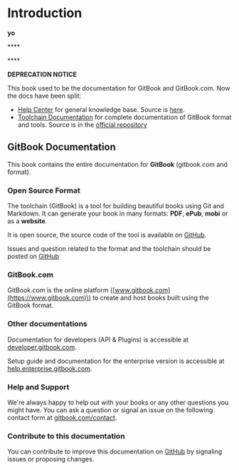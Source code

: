 # Introduction

**yo**

\*\*\*\*

\*\*\*\*

**DEPRECATION NOTICE**

This book used to be the documentation for GitBook and GitBook.com. Now the docs have been split:

* [Help Center](https://help.gitbook.com/) for general knowledge base. Source is [here](https://github.com/GitbookIO/help.gitbook.com).
* [Toolchain Documentation](https://toolchain.gitbook.com/) for complete documentation of GitBook format and tools. Source is in the [official repository](https://github.com/GitbookIO/gitbook/)

## GitBook Documentation

This book contains the entire documentation for **GitBook** \(gitbook.com and format\).

### Open Source Format

The toolchain \(GitBook\) is a tool for building beautiful books using Git and Markdown. It can generate your book in many formats: **PDF**, **ePub**, **mobi** or as a **website**.

It is open source, the source code of the tool is available on [GitHub](https://github.com/GitbookIO/gitbook).

Issues and question related to the format and the toolchain should be posted on [GitHub](https://github.com/GitbookIO/gitbook/issues)

### GitBook.com

GitBook.com is the online platform \([www.gitbook.com](https://www.gitbook.com)\) to create and host books built using the GitBook format.

### Other documentations

Documentation for developers \(API & Plugins\) is accessible at [developer.gitbook.com](https://developer.gitbook.com).

Setup guide and documentation for the enterprise version is accessible at [help.enterprise.gitbook.com](http://help.enterprise.gitbook.com).

### Help and Support

We're always happy to help out with your books or any other questions you might have. You can ask a question or signal an issue on the following contact form at [gitbook.com/contact](https://www.gitbook.com/contact).

### Contribute to this documentation

You can contribute to improve this documentation on [GitHub](https://github.com/GitbookIO/documentation) by signaling issues or proposing changes.

